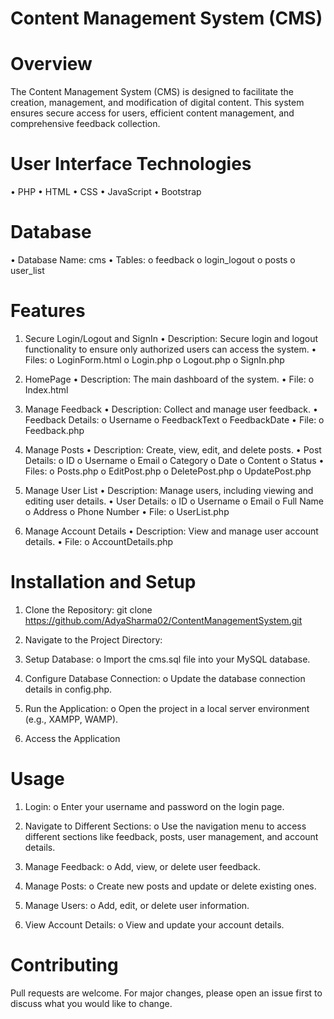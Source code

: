 # Content Management System (CMS)


# Overview
The Content Management System (CMS) is designed to facilitate the creation, management, and modification of digital content. This system ensures secure access for users, efficient content management, and comprehensive feedback collection.




# User Interface Technologies
•	PHP
•	HTML
•	CSS
•	JavaScript
•	Bootstrap





# Database
•	Database Name: cms
•	Tables:
o	feedback
o	login_logout
o	posts
o	user_list





# Features
1. Secure Login/Logout and SignIn
•	Description: Secure login and logout functionality to ensure only authorized users can access the system.
•	Files:
o	LoginForm.html
o	Login.php
o	Logout.php
o	SignIn.php

2. HomePage
•	Description: The main dashboard of the system.
•	File:
o	Index.html

3. Manage Feedback
•	Description: Collect and manage user feedback.
•	Feedback Details:
o	Username
o	FeedbackText
o	FeedbackDate
•	File:
o	Feedback.php

4. Manage Posts
•	Description: Create, view, edit, and delete posts.
•	Post Details:
o	ID
o	Username
o	Email
o	Category
o	Date
o	Content
o	Status
•	Files:
o	Posts.php
o	EditPost.php
o	DeletePost.php
o	UpdatePost.php

5. Manage User List
•	Description: Manage users, including viewing and editing user details.
•	User Details:
o	ID
o	Username
o	Email
o	Full Name
o	Address
o	Phone Number
•	File:
o	UserList.php

6. Manage Account Details
•	Description: View and manage user account details.
•	File:
o	AccountDetails.php





# Installation and Setup

1.	Clone the Repository:
git clone https://github.com/AdyaSharma02/ContentManagementSystem.git

2.	Navigate to the Project Directory:

3.	Setup Database:
o	Import the cms.sql file into your MySQL database.

4.	Configure Database Connection:
o	Update the database connection details in config.php.

5.	Run the Application:
o	Open the project in a local server environment (e.g., XAMPP, WAMP).

6.	Access the Application




# Usage

1.	Login:
o	Enter your username and password on the login page.

2.	Navigate to Different Sections:
o	Use the navigation menu to access different sections like feedback, posts, user management, and account details.

3.	Manage Feedback:
o	Add, view, or delete user feedback.

4.	Manage Posts:
o	Create new posts and update or delete existing ones.

5.	Manage Users:
o	Add, edit, or delete user information.

6.	View Account Details:
o	View and update your account details.




# Contributing
Pull requests are welcome. For major changes, please open an issue first to discuss what you would like to change.
